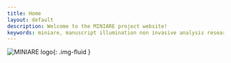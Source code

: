 ```yaml
---
title: Home
layout: default
description: Welcome to the MINIARE project website!
keywords: miniare, manuscript illumination non invasive analysis research and expertise, home
---
```


![MINIARE logo]({{site.basurl}}/images/Home.png){: .img-fluid }
